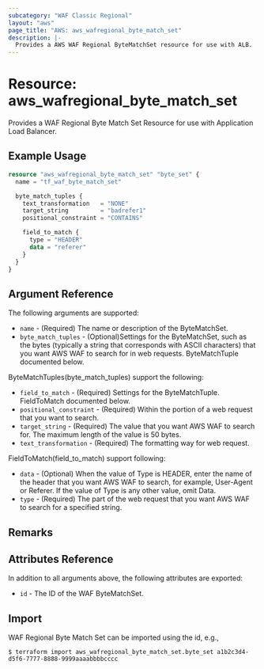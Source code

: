 ```yaml
---
subcategory: "WAF Classic Regional"
layout: "aws"
page_title: "AWS: aws_wafregional_byte_match_set"
description: |-
  Provides a AWS WAF Regional ByteMatchSet resource for use with ALB.
---
```


# Resource: aws_wafregional_byte_match_set

Provides a WAF Regional Byte Match Set Resource for use with Application Load Balancer.

## Example Usage

```terraform
resource "aws_wafregional_byte_match_set" "byte_set" {
  name = "tf_waf_byte_match_set"

  byte_match_tuples {
    text_transformation   = "NONE"
    target_string         = "badrefer1"
    positional_constraint = "CONTAINS"

    field_to_match {
      type = "HEADER"
      data = "referer"
    }
  }
}
```

## Argument Reference

The following arguments are supported:

* `name` - (Required) The name or description of the ByteMatchSet.
* `byte_match_tuples` - (Optional)Settings for the ByteMatchSet, such as the bytes (typically a string that corresponds with ASCII characters) that you want AWS WAF to search for in web requests. ByteMatchTuple documented below.

ByteMatchTuples(byte_match_tuples) support the following:

* `field_to_match` - (Required) Settings for the ByteMatchTuple. FieldToMatch documented below.
* `positional_constraint` - (Required) Within the portion of a web request that you want to search.
* `target_string` - (Required) The value that you want AWS WAF to search for. The maximum length of the value is 50 bytes.
* `text_transformation` - (Required) The formatting way for web request.

FieldToMatch(field_to_match) support following:

* `data` - (Optional) When the value of Type is HEADER, enter the name of the header that you want AWS WAF to search, for example, User-Agent or Referer. If the value of Type is any other value, omit Data.
* `type` - (Required) The part of the web request that you want AWS WAF to search for a specified string.

## Remarks

## Attributes Reference

In addition to all arguments above, the following attributes are exported:

* `id` - The ID of the WAF ByteMatchSet.

## Import

WAF Regional Byte Match Set can be imported using the id, e.g.,

```
$ terraform import aws_wafregional_byte_match_set.byte_set a1b2c3d4-d5f6-7777-8888-9999aaaabbbbcccc
```
